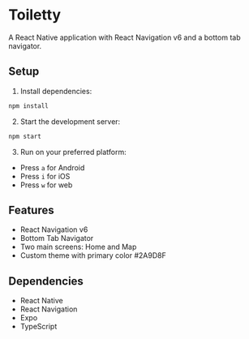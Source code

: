# Toiletty

A React Native application with React Navigation v6 and a bottom tab navigator.

## Setup

1. Install dependencies:
```bash
npm install
```

2. Start the development server:
```bash
npm start
```

3. Run on your preferred platform:
- Press `a` for Android
- Press `i` for iOS
- Press `w` for web

## Features

- React Navigation v6
- Bottom Tab Navigator
- Two main screens: Home and Map
- Custom theme with primary color #2A9D8F

## Dependencies

- React Native
- React Navigation
- Expo
- TypeScript 